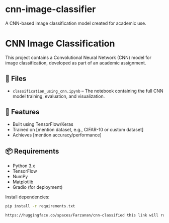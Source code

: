 # cnn-image-classifier
A CNN-based image classification model created for academic use.
# CNN Image Classification

This project contains a Convolutional Neural Network (CNN) model for image classification, developed as part of an academic assignment.

## 📁 Files
- `classification_using_cnn.ipynb` – The notebook containing the full CNN model training, evaluation, and visualization.

## 🚀 Features
- Built using TensorFlow/Keras
- Trained on [mention dataset, e.g., CIFAR-10 or custom dataset]
- Achieves [mention accuracy/performance]

## 📦 Requirements
- Python 3.x
- TensorFlow
- NumPy
- Matplotlib
- Gradio (for deployment)

Install dependencies:
```bash
pip install -r requirements.txt

https://huggingface.co/spaces/Farzanan/cnn-classified this link will run live permanently
